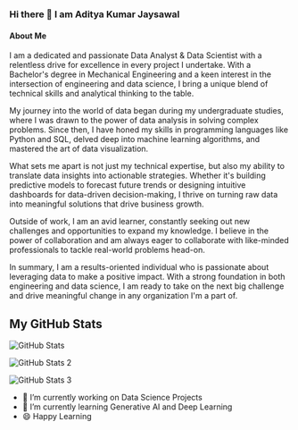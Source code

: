 ### Hi there 👋 I am Aditya Kumar Jaysawal

#### About Me

I am a dedicated and passionate Data Analyst & Data Scientist with a relentless drive for excellence in every project I undertake. With a Bachelor's degree in Mechanical Engineering and a keen interest in the intersection of engineering and data science, I bring a unique blend of technical skills and analytical thinking to the table.

My journey into the world of data began during my undergraduate studies, where I was drawn to the power of data analysis in solving complex problems. Since then, I have honed my skills in programming languages like Python and SQL, delved deep into machine learning algorithms, and mastered the art of data visualization.

What sets me apart is not just my technical expertise, but also my ability to translate data insights into actionable strategies. Whether it's building predictive models to forecast future trends or designing intuitive dashboards for data-driven decision-making, I thrive on turning raw data into meaningful solutions that drive business growth.

Outside of work, I am an avid learner, constantly seeking out new challenges and opportunities to expand my knowledge. I believe in the power of collaboration and am always eager to collaborate with like-minded professionals to tackle real-world problems head-on.

In summary, I am a results-oriented individual who is passionate about leveraging data to make a positive impact. With a strong foundation in both engineering and data science, I am ready to take on the next big challenge and drive meaningful change in any organization I'm a part of.

## My GitHub Stats
![GitHub Stats](https://github-readme-streak-stats.herokuapp.com/?user=adityajaysawal)

![GitHub Stats 2](https://github-readme-stats.vercel.app/api/top-langs/?username=adityajaysawal)

![GitHub Stats 3](https://github-readme-stats.vercel.app/api?username=adityajaysawal)

- 🔭 I’m currently working on Data Science Projects
- 🌱 I’m currently learning Generative AI and Deep Learning
- :smile: Happy Learning
<!--
**adityajaysawal/adityajaysawal** is a ✨ _special_ ✨ repository because its `README.md` (this file) appears on your GitHub profile.

Here are some ideas to get you started:

- 🔭 I’m currently working on ...
- 🌱 I’m currently learning ...
- 👯 I’m looking to collaborate on ...
- 🤔 I’m looking for help with ...
- 💬 Ask me about ...
- 📫 How to reach me: ...
- 😄 Pronouns: ...
- ⚡ Fun fact: ...
-->
